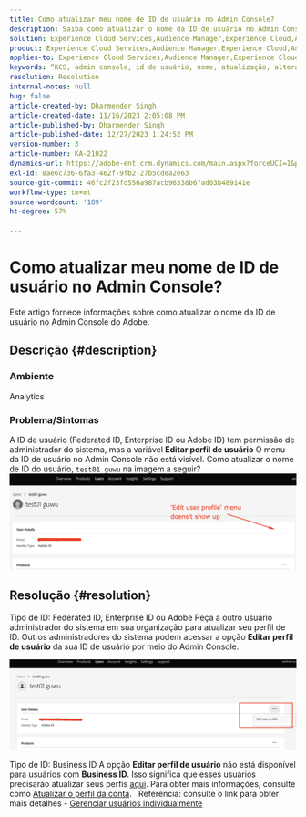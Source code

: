 ```yaml
---
title: Como atualizar meu nome de ID de usuário no Admin Console?
description: Saiba como atualizar o nome da ID de usuário no Admin Console.
solution: Experience Cloud Services,Audience Manager,Experience Cloud,Analytics,Target,Admin
product: Experience Cloud Services,Audience Manager,Experience Cloud,Analytics,Target,Admin
applies-to: Experience Cloud Services,Audience Manager,Experience Cloud,Analytics,Target,Admin
keywords: “KCS, admin console, id de usuário, nome, atualização, alteração, ”
resolution: Resolution
internal-notes: null
bug: false
article-created-by: Dharmender Singh
article-created-date: 11/16/2023 2:05:08 PM
article-published-by: Dharmender Singh
article-published-date: 12/27/2023 1:24:52 PM
version-number: 3
article-number: KA-21022
dynamics-url: https://adobe-ent.crm.dynamics.com/main.aspx?forceUCI=1&pagetype=entityrecord&etn=knowledgearticle&id=2809f524-8984-ee11-8179-6045bd0063aa
exl-id: 8ae6c736-6fa3-462f-9fb2-27b5cdea2e63
source-git-commit: 46fc2f23fd556a987acb96338b6fad03b489141e
workflow-type: tm+mt
source-wordcount: '189'
ht-degree: 57%

---
```


# Como atualizar meu nome de ID de usuário no Admin Console?


Este artigo fornece informações sobre como atualizar o nome da ID de usuário no Admin Console do Adobe.

## Descrição {#description}


### <b>Ambiente</b>

Analytics

### Problema/Sintomas

A ID de usuário (Federated ID, Enterprise ID ou Adobe ID) tem permissão de administrador do sistema, mas a variável <b>Editar perfil de usuário</b> O menu da ID de usuário no Admin Console não está visível. Como atualizar o nome de ID do usuário, `test01 guwu` na imagem a seguir? ![](assets/___2e09f524-8984-ee11-8179-6045bd0063aa___.png)


## Resolução {#resolution}


Tipo de ID: Federated ID, Enterprise ID ou Adobe
Peça a outro usuário administrador do sistema em sua organização para atualizar seu perfil de ID. Outros administradores do sistema podem acessar a opção <b>Editar perfil de usuário</b> da sua ID de usuário por meio do Admin Console.

![](assets/5d528b6b-4667-ed11-9561-6045bd006e5a.png)

Tipo de ID: Business ID
A opção <b>Editar perfil de usuário</b> não está disponível para usuários com <b>Business ID</b>. Isso significa que esses usuários precisarão atualizar seus perfis [aqui](https://account.adobe.com/profile). Para obter mais informações, consulte como [Atualizar o perfil da conta](https://helpx.adobe.com/br/manage-account/using/edit-adobe-account-personal-profile.html).
 
Referência: consulte o link para obter mais detalhes - [Gerenciar usuários individualmente](https://helpx.adobe.com/br/enterprise/using/manage-users-individually.html)
